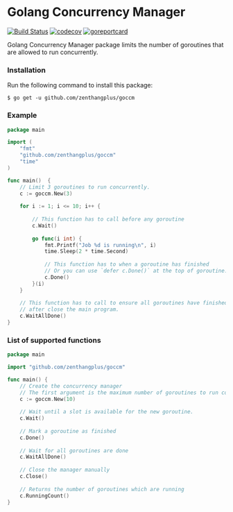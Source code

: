 # Golang Concurrency Manager

[![Build Status](https://travis-ci.com/zenthangplus/goccm.svg?branch=master)](https://travis-ci.com/zenthangplus/goccm)
[![codecov](https://codecov.io/gh/zenthangplus/goccm/branch/master/graph/badge.svg)](https://codecov.io/gh/zenthangplus/goccm)
[![goreportcard](https://goreportcard.com/badge/github.com/zenthangplus/goccm)](https://goreportcard.com/report/github.com/zenthangplus/goccm)

Golang Concurrency Manager package limits the number of goroutines that are allowed to run concurrently.

### Installation

Run the following command to install this package:

```
$ go get -u github.com/zenthangplus/goccm
```

### Example

```go
package main

import (
    "fmt"
    "github.com/zenthangplus/goccm"
    "time"
)

func main()  {
    // Limit 3 goroutines to run concurrently.
    c := goccm.New(3)
    
    for i := 1; i <= 10; i++ {
    	
        // This function has to call before any goroutine
        c.Wait()
        
        go func(i int) {
            fmt.Printf("Job %d is running\n", i)
            time.Sleep(2 * time.Second)
            
            // This function has to when a goroutine has finished
            // Or you can use `defer c.Done()` at the top of goroutine.
            c.Done()
        }(i)
    }
    
    // This function has to call to ensure all goroutines have finished 
    // after close the main program.
    c.WaitAllDone()
}
```

### List of supported functions

```go
package main

import "github.com/zenthangplus/goccm"

func main() {
    // Create the concurrency manager
    // The first argument is the maximum number of goroutines to run concurrently.
    c := goccm.New(10)
    
    // Wait until a slot is available for the new goroutine.
    c.Wait()
    
    // Mark a goroutine as finished
    c.Done()
    
    // Wait for all goroutines are done
    c.WaitAllDone()
    
    // Close the manager manually
    c.Close()
    
    // Returns the number of goroutines which are running
    c.RunningCount()
}
```
